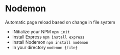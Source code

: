 # Nodemon
Automatic page reload based on change in file system

- INitialize your NPM `npm init`
- Install Express `npm install express`
- Install Nodemon `npm install nodemon`
- In your directory `nodemon {file}`